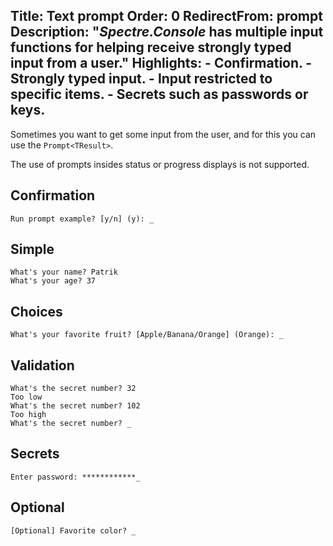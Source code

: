 Title: Text prompt
Order: 0
RedirectFrom: prompt
Description: "*Spectre.Console* has multiple input functions for helping receive strongly typed input from a user."
Highlights:
    - Confirmation.
    - Strongly typed input.
    - Input restricted to specific items.
    - Secrets such as passwords or keys.
---

Sometimes you want to get some input from the user, and for this
you can use the `Prompt<TResult>`.

<?# AsciiCast cast="input" /?>

<?# Alert ?>
  The use of prompts
  insides status or progress displays is not supported.
<?#/ Alert ?>

## Confirmation

<?# Example symbol="M:Spectre.Console.Examples.Program.AskConfirmation" project="Prompt" /?>

```text
Run prompt example? [y/n] (y): _
```

## Simple

<?# Example symbol="M:Spectre.Console.Examples.Program.AskName" project="Prompt" /?>

```text
What's your name? Patrik
What's your age? 37
```

## Choices

<?# Example symbol="M:Spectre.Console.Examples.Program.AskFruit" project="Prompt" /?>

```text
What's your favorite fruit? [Apple/Banana/Orange] (Orange): _
```

## Validation

<?# Example symbol="M:Prompt.Program.AskAge" project="Prompt" /?>

```text
What's the secret number? 32
Too low
What's the secret number? 102
Too high
What's the secret number? _
```

## Secrets

<?# Example symbol="M:Spectre.Console.Examples.Program.AskPassword" project="Prompt" /?>


```text
Enter password: ************_
```

## Optional

<?# Example symbol="M:Spectre.Console.Examples.Program.AskColor" project="Prompt" /?>

```text
[Optional] Favorite color? _
```